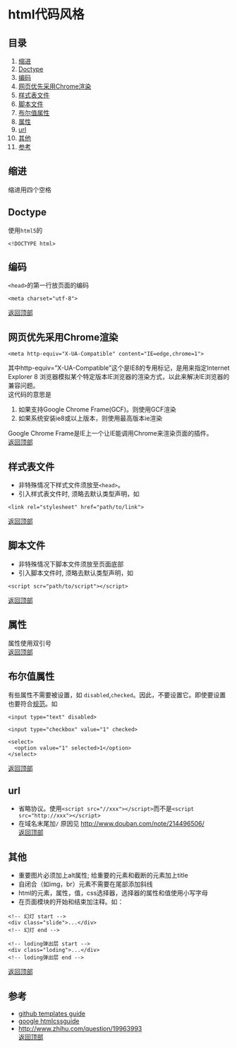 # html代码风格
## <a name='TOC'>目录</a>
1. [缩进](#indent)
1. [Doctype](#doctype)
1. [编码](#charset)
1. [网页优先采用Chrome渲染](#chrome)
1. [样式表文件](#css)
1. [脚本文件](#js)
1. [布尔值属性](#bool-attr)
1. [属性](#attr)
1. [url](#url)
1. [其他](#other)
1. [参考](#reference)

## <a name='indent'>缩进</a>
缩进用四个空格

## <a name='doctype'>Doctype</a>
使用`html5`的
```
<!DOCTYPE html>
```

## <a name='charset'>编码</a>
`<head>`的第一行放页面的编码
```
<meta charset="utf-8">
```
[返回顶部](#TOC)

## <a name='chrome'>网页优先采用Chrome渲染</a>
```
<meta http-equiv="X-UA-Compatible" content="IE=edge,chrome=1">
```
其中http-equiv=”X-UA-Compatible”这个是IE8的专用标记，是用来指定Internet Explorer 8 浏览器模拟某个特定版本IE浏览器的渲染方式，以此来解决IE浏览器的兼容问题。    
这代码的意思是    

1. 如果支持Google Chrome Frame(GCF)。则使用GCF渲染
1. 如果系统安装ie8或以上版本，则使用最高版本ie渲染

Google Chrome Frame是IE上一个让IE能调用Chrome来渲染页面的插件。    
[返回顶部](#TOC)

## <a name='css'>样式表文件</a>
* 非特殊情况下样式文件须放至`<head>`。
* 引入样式表文件时, 须略去默认类型声明，如
```
<link rel="stylesheet" href="path/to/link">
```
[返回顶部](#TOC)

## <a name='js'>脚本文件</a>
* 非特殊情况下脚本文件须放至页面底部
* 引入脚本文件时, 须略去默认类型声明，如
```
<script scr="path/to/script"></script>
```
[返回顶部](#TOC)

## <a name='attr'>属性</a>
属性使用双引号    
[返回顶部](#TOC)

## <a name='bool-attr'>布尔值属性</a>
有些属性不需要被设置，如 `disabled`,`checked`。因此，不要设置它。即使要设置也要符合[规范](http://www.whatwg.org/specs/web-apps/current-work/multipage/common-microsyntaxes.html#boolean-attributes)。如

```
<input type="text" disabled>

<input type="checkbox" value="1" checked>

<select>
  <option value="1" selected>1</option>
</select>
```
[返回顶部](#TOC)

## <a name='url'>url</a>
* 省略协议。使用`<script src="//xxx"></script>`而不是`<script src="http://xxx"></script>`
* 在域名末尾加`/` 原因见 http://www.douban.com/note/214496506/    
[返回顶部](#TOC)

## <a name='other'>其他</a>
* 重要图片必须加上alt属性; 给重要的元素和截断的元素加上title
* 自闭合（如img，br）元素不需要在尾部添加斜线
* html的元素，属性，值，css选择器，选择器的属性和值使用小写字母
* 在页面模块的开始和结束加注释。如：
```
<!-- 幻灯 start -->
<div class="slide">...</div>
<!-- 幻灯 end -->

<!-- loding弹出层 start -->
<div class="loding">...</div>
<!-- loding弹出层 end -->

```
[返回顶部](#TOC)

## <a name='reference'>参考</a>
* [github templates guide](https://github.com/styleguide/templates)
* [google htmlcssguide](http://google-styleguide.googlecode.com/svn/trunk/htmlcssguide.xml)
* http://www.zhihu.com/question/19963993    
[返回顶部](#TOC)
